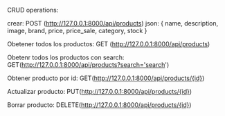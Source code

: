 CRUD operations:

crear: POST (http://127.0.0.1:8000/api/products) 
    json:
        {
            name,
            description,
            image,
            brand,
            price,
            price_sale, 
            category,
            stock
        }

Obetener todos los productos: GET (http://127.0.0.1:8000/api/products)

Obetenr todos los productos con search: GET(http://127.0.0.1:8000/api/products?search='search')

Obtener producto por id: GET(http://127.0.0.1:8000/api/products/{id})

Actualizar producto: PUT(http://127.0.0.1:8000/api/products/{id})

Borrar producto: DELETE(http://127.0.0.1:8000/api/products/{id})